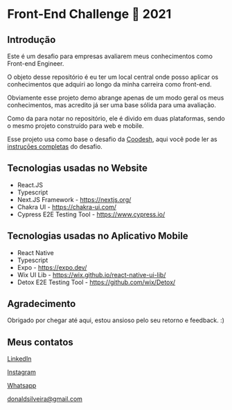 # Front-End Challenge 🏅 2021

## Introdução

Este é um desafio para empresas avaliarem meus conhecimentos como Front-end Engineer.

O objeto desse repositório é eu ter um local central onde posso aplicar os conhecimentos que adquiri ao longo da minha carreira como front-end.

Obviamente esse projeto demo abrange apenas de um modo geral os meus conhecimentos, mas acredito já ser uma base sólida para uma avaliação.

Como da para notar no repositório, ele é divido em duas plataformas, sendo o mesmo projeto construído para web e mobile.

Esse projeto usa como base o desafio da [Coodesh](https://coodesh.com/), aqui você pode ler as [instruçōes completas](./CHALLENGE_INSTRUCTIONS.md) do desafio.

## Tecnologias usadas no Website

- React.JS
- Typescript
- Next.JS Framework - https://nextjs.org/
- Chakra UI - https://chakra-ui.com/
- Cypress E2E Testing Tool - https://www.cypress.io/

## Tecnologias usadas no Aplicativo Mobile

- React Native
- Typescript
- Expo - https://expo.dev/
- Wix UI Lib - https://wix.github.io/react-native-ui-lib/
- Detox E2E Testing Tool - https://github.com/wix/Detox/

## Agradecimento

Obrigado por chegar até aqui, estou ansioso pelo seu retorno e feedback. :)

## Meus contatos

[LinkedIn](https://www.linkedin.com/in/donaldsilveira/)

[Instagram](https://www.instagram.com/donaldsilveira/)

[Whatsapp](https://api.whatsapp.com/send?phone=5551982426594&text=Ol%C3%A1%20Donald,%20vim%20atrav%C3%A9s%20do%20seu%20desafio%20do%20Github,%20gostaria%20de%20ver%20se%20podemos%20trocar%20uma%20ideia.%20:)

[donaldsilveira@gmail.com](mailto:donaldsilveira@gmail.com)
